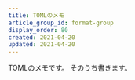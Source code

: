 ```yaml
---
title: TOMLのメモ
article_group_id: format-group
display_order: 80
created: 2021-04-20
updated: 2021-04-20
---
```

TOMLのメモです。
そのうち書きます。
